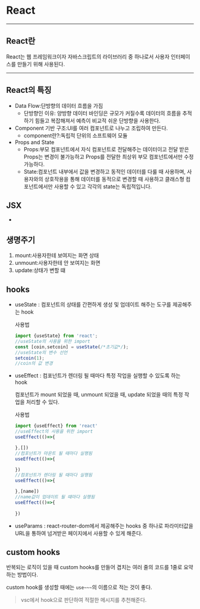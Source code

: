 # React

---

## React란

React는 웹 프레임워크이자 자바스크립트의 라이브러리 중 하나로서 사용자 인터페이스를 만들기 위해 사용된다.

---

## React의 특징

- Data Flow:단방향의 데이터 흐름을 가짐
  - 단방향인 이유: 양방향 데이터 바인딩은 규모가 커질수록 데이터의 흐름을 추적하기 힘들고 복잡해져서 예측이 비교적 쉬운 단방향을 사용한다.
- Component 기반 구조:UI를 여러 컴포넌트로 나누고 조립하여 만든다.
  - component란?:독립적 단위의 소프트웨어 모듈
- Props and State
  - Props:부모 컴포넌트에서 자식 컴포넌트로 전달해주는 데이터이고 전달 받은 Props는 변경이 불가능하고 Props를 전달한 최상위 부모 컴포넌트에서만 수정 가능하다.
  - State:컴포넌트 내부에서 값을 변경하고 동적인 데이터를 다룰 때 사용하며, 사용자와의 상호작용을 통해 데이터를 동적으로 변경할 때 사용하고 클래스형 컴포넌트에서만 사용할 수 있고 각각의 state는 독립적입니다. 

## JSX
- 

## 생명주기
1. mount:사용자한테 보여지는 화면 상태
2. unmount:사용자한테 안 보여지는 화면
3. update:상태가 변할 떄

## hooks
- useState : 컴포넌트의 상태를 간편하게 생성 및 업데이트 해주는 도구를 제공해주는 hook

  사용법
  ```javascript
  import {useState} from 'react';
  //useState의 사용을 위한 import
  const [coin,setcoin] = useState(/*초기값*/);
  //useState의 변수 선언
  setcoin(1);
  //coin의 값 변경
  ```
  


- useEffect : 컴포넌트가 렌더링 될 때마다 특정 작업을 실행할 수 있도록 하는 hook

  컴포넌트가 mount 되었을 때, unmount 되었을 때, update 되었을 때의 특정 작업을 처리할 수 있다.

  사용법
  ```javascript
  import {useEffect} from 'react'
  //useEffect의 사용을 위한 import
  useEffect(()=>{

  },[])
  //컴포넌트가 마운트 될 때마다 실행됨
  useEffect(()=>{

  })
  //컴포넌트가 렌더링 될 때마다 실행됨
  useEffect(()=>{

  },[name])
  //name값이 업데이트 될 떄마다 실행됨
  useEffect(()=>{
    
  })
  ```

- useParams : react-router-dom에서 제공해주는 hooks 중 하나로 파라미터값을 URL을 통하여 넘겨받은 페이지에서 사용할 수 있게 해준다.
## custom hooks
반복되는 로직이 있을 때 custom hooks를 만들어 겹치는 여러 줄의 코드를 1줄로 요약하는 방법이다.

custom hook를 생성할 때에는 `use~~~`의 이름으로 적는 것이 좋다.

> vsc에서 hook으로 판단하여 적절한 메시지를 추천해준다.

